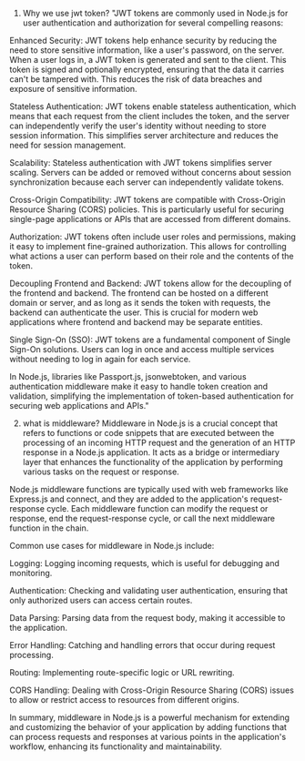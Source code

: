 <!--for interview preparation questions and answer why i am facing this project -->

1. Why we use jwt token?
"JWT tokens are commonly used in Node.js for user authentication and authorization for several compelling reasons:

Enhanced Security: JWT tokens help enhance security by reducing the need to store sensitive information, like a user's password, on the server. When a user logs in, a JWT token is generated and sent to the client. This token is signed and optionally encrypted, ensuring that the data it carries can't be tampered with. This reduces the risk of data breaches and exposure of sensitive information.

Stateless Authentication: JWT tokens enable stateless authentication, which means that each request from the client includes the token, and the server can independently verify the user's identity without needing to store session information. This simplifies server architecture and reduces the need for session management.

Scalability: Stateless authentication with JWT tokens simplifies server scaling. Servers can be added or removed without concerns about session synchronization because each server can independently validate tokens.

Cross-Origin Compatibility: JWT tokens are compatible with Cross-Origin Resource Sharing (CORS) policies. This is particularly useful for securing single-page applications or APIs that are accessed from different domains.

Authorization: JWT tokens often include user roles and permissions, making it easy to implement fine-grained authorization. This allows for controlling what actions a user can perform based on their role and the contents of the token.

Decoupling Frontend and Backend: JWT tokens allow for the decoupling of the frontend and backend. The frontend can be hosted on a different domain or server, and as long as it sends the token with requests, the backend can authenticate the user. This is crucial for modern web applications where frontend and backend may be separate entities.

Single Sign-On (SSO): JWT tokens are a fundamental component of Single Sign-On solutions. Users can log in once and access multiple services without needing to log in again for each service.

In Node.js, libraries like Passport.js, jsonwebtoken, and various authentication middleware make it easy to handle token creation and validation, simplifying the implementation of token-based authentication for securing web applications and APIs."


2. what is middleware?
Middleware in Node.js is a crucial concept that refers to functions or code snippets that are executed between the processing of an incoming HTTP request and the generation of an HTTP response in a Node.js application. It acts as a bridge or intermediary layer that enhances the functionality of the application by performing various tasks on the request or response.

Node.js middleware functions are typically used with web frameworks like Express.js and connect, and they are added to the application's request-response cycle. Each middleware function can modify the request or response, end the request-response cycle, or call the next middleware function in the chain.

Common use cases for middleware in Node.js include:

Logging: Logging incoming requests, which is useful for debugging and monitoring.

Authentication: Checking and validating user authentication, ensuring that only authorized users can access certain routes.

Data Parsing: Parsing data from the request body, making it accessible to the application.

Error Handling: Catching and handling errors that occur during request processing.

Routing: Implementing route-specific logic or URL rewriting.

CORS Handling: Dealing with Cross-Origin Resource Sharing (CORS) issues to allow or restrict access to resources from different origins.

In summary, middleware in Node.js is a powerful mechanism for extending and customizing the behavior of your application by adding functions that can process requests and responses at various points in the application's workflow, enhancing its functionality and maintainability.